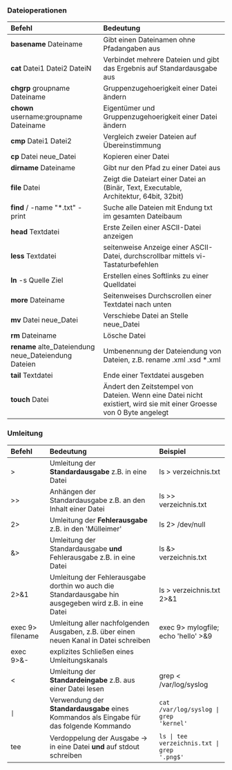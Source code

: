 ### Dateioperationen

| Befehl | Bedeutung |
| :--- | :--- |
| **basename** Dateiname | Gibt einen Dateinamen ohne Pfadangaben aus |
| **cat** Datei1 Datei2 DateiN | Verbindet mehrere Dateien und gibt das Ergebnis auf Standardausgabe aus |
| **chgrp** groupname Dateiname | Gruppenzugehoerigkeit einer Datei ändern |
| **chown** username:groupname Dateiname | Eigentümer und Gruppenzugehoerigkeit einer Datei ändern |
| **cmp** Datei1 Datei2 | Vergleich zweier Dateien auf Übereinstimmung |
| **cp** Datei neue\_Datei | Kopieren einer Datei |
| **dirname** Dateiname | Gibt nur den Pfad zu einer Datei aus |
| **file** Datei | Zeigt die Dateiart einer Datei an \(Binär, Text, Executable, Architektur, 64bit, 32bit\) |
| **find** / -name "\*.txt" -print | Suche alle Dateien mit Endung txt im gesamten Dateibaum |
| **head** Textdatei | Erste Zeilen einer ASCII-Datei anzeigen |
| **less** Textdatei | seitenweise Anzeige einer ASCII-Datei, durchscrollbar mittels vi-Tastaturbefehlen |
| **ln** -s Quelle Ziel | Erstellen eines Softlinks zu einer Quelldatei |
| **more** Dateiname | Seitenweises Durchscrollen einer Textdatei nach unten |
| **mv** Datei neue\_Datei | Verschiebe Datei an Stelle neue\_Datei |
| **rm** Dateiname | Lösche Datei |
| **rename** alte\_Dateiendung neue\_Dateiendung Dateien | Umbenennung der Dateiendung von Dateien, z.B. rename .xml .xsd \*.xml |
| **tail** Textdatei | Ende einer Textdatei ausgeben |
| **touch** Datei | Ändert den Zeitstempel von Dateien. Wenn eine Datei nicht existiert, wird sie mit einer Groesse von 0 Byte angelegt |

### Umleitung

| Befehl | Bedeutung | Beispiel |
| :--- | :--- | :--- |
| &gt; | Umleitung der **Standardausgabe** z.B. in eine Datei | ls &gt; verzeichnis.txt |
| &gt;&gt; | Anhängen der Standardausgabe z.B. an den Inhalt einer Datei | ls &gt;&gt; verzeichnis.txt |
| 2&gt; | Umleitung der **Fehlerausgabe** z.B. in den 'Mülleimer' | ls 2&gt; /dev/null |
| &&gt; | Umleitung der Standardausgabe **und** Fehlerausgabe z.B. in eine Datei | ls &&gt; verzeichnis.txt |
| 2&gt;&1 | Umleitung der Fehlerausgabe dorthin wo auch die Standardausgabe hin ausgegeben wird z.B. in eine Datei | ls &gt; verzeichnis.txt 2&gt;&1 |
| exec 9&gt; filename| Umleitung aller nachfolgenden Ausgaben, z.B. über einen neuen Kanal in Datei schreiben | exec 9&gt; mylogfile; echo 'hello' &gt;&9 |
| exec 9&gt;&- | explizites Schließen eines Umleitungskanals |  |
| &lt; | Umleitung der **Standardeingabe** z.B. aus einer Datei lesen | grep &lt; /var/log/syslog |
| <code>&#124;</code> | Verwendung der **Standardausgabe** eines Kommandos als Eingabe für das folgende Kommando | <code>cat /var/log/syslog &#124; grep 'kernel'</code> |
| tee | Verdoppelung der Ausgabe → in eine Datei **und** auf stdout schreiben | <code>ls &#124; tee verzeichnis.txt &#124; grep '.png$'</code> |




